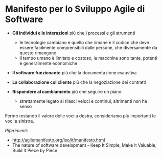 # Manifesto per lo Sviluppo Agile di Software

* **Gli individui e le interazioni** più che i processi e gli strumenti
    - le tecnologie cambiano e quello che rimane è il codice che deve essere facilmente comprensibili dalle persone, che diversamente da questo rimangono
    - il tempo umano è limitato e costoso, le macchine sono tante, potenti e generalmente economiche

* **Il software funzionante** più che la documentazione esaustiva

* **La collaborazione col cliente** più che la negoziazione dei contratti

* **Rispondere al cambiamento** più che seguire un piano
    - strettamente legato ai rilasci veloci e continui, altrimenti non ha senso

Fermo restando il valore delle voci a destra, consideriamo più importanti le voci a sinistra.

_Riferimenti:_
* http://agilemanifesto.org/iso/it/manifesto.html
* The nature of software development - Keep It Simple, Make It Valuable, Build It Piece by Piece
